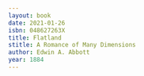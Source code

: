 ```yaml
---
layout: book
date: 2021-01-26
isbn: 048627263X
title: Flatland
stitle: A Romance of Many Dimensions
author: Edwin A. Abbott
year: 1884
---
```

